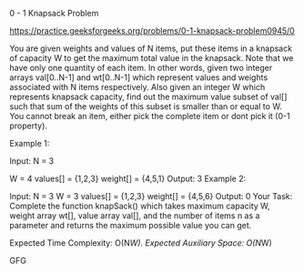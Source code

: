 0 - 1 Knapsack Problem

https://practice.geeksforgeeks.org/problems/0-1-knapsack-problem0945/0

You are given weights and values of N items, put these items in a knapsack of capacity W to get the maximum total value in the knapsack. Note that we have only one quantity of each item.
In other words, given two integer arrays val[0..N-1] and wt[0..N-1] which represent values and weights associated with N items respectively. Also given an integer W which represents knapsack capacity, find out the maximum value subset of val[] such that sum of the weights of this subset is smaller than or equal to W. You cannot break an item, either pick the complete item or dont pick it (0-1 property).

Example 1:

Input:
N = 3

W = 4
values[] = {1,2,3}
weight[] = {4,5,1}
Output: 3
Example 2:

Input:
N = 3
W = 3
values[] = {1,2,3}
weight[] = {4,5,6}
Output: 0
Your Task:
Complete the function knapSack() which takes maximum capacity W, weight array wt[], value array val[], and the number of items n as a parameter and returns the maximum possible value you can get.

Expected Time Complexity: O(N*W).
Expected Auxiliary Space: O(N*W)





GFG



